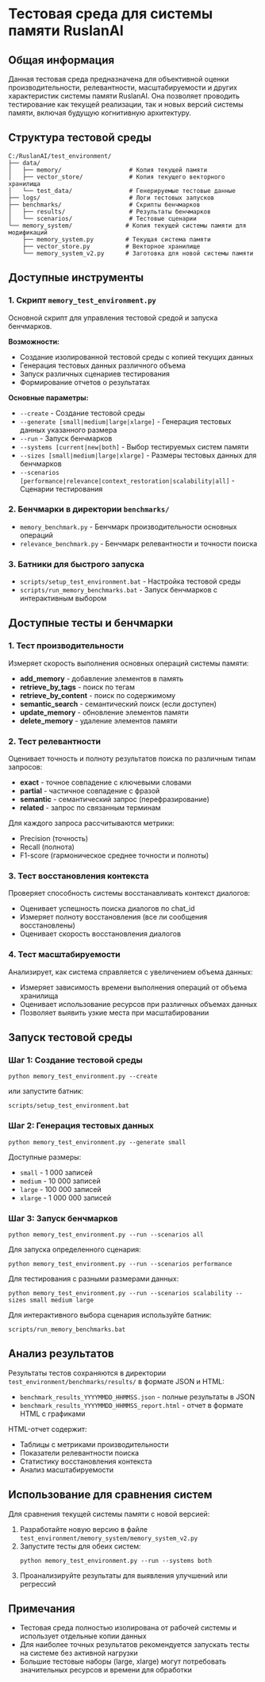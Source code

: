 # Тестовая среда для системы памяти RuslanAI

## Общая информация

Данная тестовая среда предназначена для объективной оценки производительности, релевантности, масштабируемости и других характеристик системы памяти RuslanAI. Она позволяет проводить тестирование как текущей реализации, так и новых версий системы памяти, включая будущую когнитивную архитектуру.

## Структура тестовой среды

```
C:/RuslanAI/test_environment/
├── data/
│   ├── memory/                   # Копия текущей памяти
│   ├── vector_store/             # Копия текущего векторного хранилища
│   └── test_data/                # Генерируемые тестовые данные
├── logs/                         # Логи тестовых запусков
├── benchmarks/                   # Скрипты бенчмарков
│   ├── results/                  # Результаты бенчмарков
│   └── scenarios/                # Тестовые сценарии
└── memory_system/               # Копия текущей системы памяти для модификаций
    ├── memory_system.py         # Текущая система памяти
    ├── vector_store.py          # Векторное хранилище
    └── memory_system_v2.py      # Заготовка для новой системы памяти
```

## Доступные инструменты

### 1. Скрипт `memory_test_environment.py`

Основной скрипт для управления тестовой средой и запуска бенчмарков.

**Возможности:**
- Создание изолированной тестовой среды с копией текущих данных
- Генерация тестовых данных различного объема
- Запуск различных сценариев тестирования
- Формирование отчетов о результатах

**Основные параметры:**
- `--create` - Создание тестовой среды
- `--generate [small|medium|large|xlarge]` - Генерация тестовых данных указанного размера
- `--run` - Запуск бенчмарков
- `--systems [current|new|both]` - Выбор тестируемых систем памяти
- `--sizes [small|medium|large|xlarge]` - Размеры тестовых данных для бенчмарков
- `--scenarios [performance|relevance|context_restoration|scalability|all]` - Сценарии тестирования

### 2. Бенчмарки в директории `benchmarks/`

- `memory_benchmark.py` - Бенчмарк производительности основных операций
- `relevance_benchmark.py` - Бенчмарк релевантности и точности поиска

### 3. Батники для быстрого запуска

- `scripts/setup_test_environment.bat` - Настройка тестовой среды
- `scripts/run_memory_benchmarks.bat` - Запуск бенчмарков с интерактивным выбором

## Доступные тесты и бенчмарки

### 1. Тест производительности

Измеряет скорость выполнения основных операций системы памяти:

- **add_memory** - добавление элементов в память
- **retrieve_by_tags** - поиск по тегам
- **retrieve_by_content** - поиск по содержимому
- **semantic_search** - семантический поиск (если доступен)
- **update_memory** - обновление элементов памяти
- **delete_memory** - удаление элементов памяти

### 2. Тест релевантности

Оценивает точность и полноту результатов поиска по различным типам запросов:

- **exact** - точное совпадение с ключевыми словами
- **partial** - частичное совпадение с фразой
- **semantic** - семантический запрос (перефразирование)
- **related** - запрос по связанным терминам

Для каждого запроса рассчитываются метрики:
- Precision (точность)
- Recall (полнота)
- F1-score (гармоническое среднее точности и полноты)

### 3. Тест восстановления контекста

Проверяет способность системы восстанавливать контекст диалогов:

- Оценивает успешность поиска диалогов по chat_id
- Измеряет полноту восстановления (все ли сообщения восстановлены)
- Оценивает скорость восстановления диалогов

### 4. Тест масштабируемости

Анализирует, как система справляется с увеличением объема данных:

- Измеряет зависимость времени выполнения операций от объема хранилища
- Оценивает использование ресурсов при различных объемах данных
- Позволяет выявить узкие места при масштабировании

## Запуск тестовой среды

### Шаг 1: Создание тестовой среды

```
python memory_test_environment.py --create
```
или запустите батник:
```
scripts/setup_test_environment.bat
```

### Шаг 2: Генерация тестовых данных

```
python memory_test_environment.py --generate small
```

Доступные размеры:
- `small` - 1 000 записей
- `medium` - 10 000 записей
- `large` - 100 000 записей
- `xlarge` - 1 000 000 записей

### Шаг 3: Запуск бенчмарков

```
python memory_test_environment.py --run --scenarios all
```

Для запуска определенного сценария:
```
python memory_test_environment.py --run --scenarios performance
```

Для тестирования с разными размерами данных:
```
python memory_test_environment.py --run --scenarios scalability --sizes small medium large
```

Для интерактивного выбора сценария используйте батник:
```
scripts/run_memory_benchmarks.bat
```

## Анализ результатов

Результаты тестов сохраняются в директории `test_environment/benchmarks/results/` в формате JSON и HTML:

- `benchmark_results_YYYYMMDD_HHMMSS.json` - полные результаты в JSON
- `benchmark_results_YYYYMMDD_HHMMSS_report.html` - отчет в формате HTML с графиками

HTML-отчет содержит:
- Таблицы с метриками производительности
- Показатели релевантности поиска
- Статистику восстановления контекста
- Анализ масштабируемости

## Использование для сравнения систем

Для сравнения текущей системы памяти с новой версией:

1. Разработайте новую версию в файле `test_environment/memory_system/memory_system_v2.py`
2. Запустите тесты для обеих систем:
   ```
   python memory_test_environment.py --run --systems both
   ```
3. Проанализируйте результаты для выявления улучшений или регрессий

## Примечания

- Тестовая среда полностью изолирована от рабочей системы и использует отдельные копии данных
- Для наиболее точных результатов рекомендуется запускать тесты на системе без активной нагрузки
- Большие тестовые наборы (large, xlarge) могут потребовать значительных ресурсов и времени для обработки